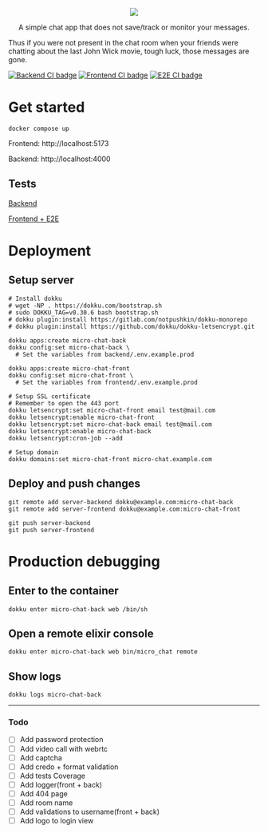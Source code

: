 <p align=center>
<img src="https://github.com/wolfgang000/micro_chat/assets/4041136/196d0fbe-41be-4dd7-a74b-4d88c2d82b19"/>  
</p>
<p align=center>
  A simple chat app that does not save/track or monitor your messages.
  
  Thus if you were not present in the chat room when your friends were chatting about the last John Wick movie, tough luck, those messages are gone.
</p>

[![Backend CI badge](https://github.com/wolfgang000/micro_chat/actions/workflows/backend-ci.yml/badge.svg?branch=main)](https://github.com/wolfgang000/micro_chat/actions/workflows/backend-ci.yml?query=branch%3Amain)
[![Frontend CI badge](https://github.com/wolfgang000/micro_chat/actions/workflows/frontend-ci.yml/badge.svg?branch=main)](https://github.com/wolfgang000/micro_chat/actions/workflows/frontend-ci.yml?query=branch%3Amain)
[![E2E CI badge](https://github.com/wolfgang000/micro_chat/actions/workflows/e2e-ci.yml/badge.svg?branch=main)](https://github.com/wolfgang000/micro_chat/actions/workflows/e2e-ci.yml?query=branch%3Amain)

# Get started

```
docker compose up
```

Frontend: http://localhost:5173

Backend: http://localhost:4000

## Tests

[Backend](backend/README.md#tests)

[Frontend + E2E](frontend/README.md#run-end-to-end-tests-with-playwright)

# Deployment

## Setup server

```
# Install dokku
# wget -NP . https://dokku.com/bootstrap.sh
# sudo DOKKU_TAG=v0.30.6 bash bootstrap.sh
# dokku plugin:install https://gitlab.com/notpushkin/dokku-monorepo
# dokku plugin:install https://github.com/dokku/dokku-letsencrypt.git

dokku apps:create micro-chat-back
dokku config:set micro-chat-back \
  # Set the variables from backend/.env.example.prod

dokku apps:create micro-chat-front
dokku config:set micro-chat-front \
  # Set the variables from frontend/.env.example.prod

# Setup SSL certificate
# Remember to open the 443 port
dokku letsencrypt:set micro-chat-front email test@mail.com
dokku letsencrypt:enable micro-chat-front
dokku letsencrypt:set micro-chat-back email test@mail.com
dokku letsencrypt:enable micro-chat-back
dokku letsencrypt:cron-job --add

# Setup domain
dokku domains:set micro-chat-front micro-chat.example.com
```

## Deploy and push changes

```
git remote add server-backend dokku@example.com:micro-chat-back
git remote add server-frontend dokku@example.com:micro-chat-front

git push server-backend
git push server-frontend
```

# Production debugging

## Enter to the container

```
dokku enter micro-chat-back web /bin/sh
```

## Open a remote elixir console

```
dokku enter micro-chat-back web bin/micro_chat remote
```

## Show logs

```
dokku logs micro-chat-back
```

---

### Todo

- [ ] Add password protection
- [ ] Add video call with webrtc
- [ ] Add captcha
- [ ] Add credo + format validation
- [ ] Add tests Coverage
- [ ] Add logger(front + back)
- [ ] Add 404 page
- [ ] Add room name
- [ ] Add validations to username(front + back)
- [ ] Add logo to login view
